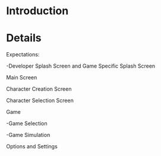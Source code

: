 # Introduction #




# Details #

Expectations:

-Developer Splash Screen and Game Specific Splash Screen

Main Screen

Character Creation Screen

Character Selection Screen

Game

-Game Selection

-Game Simulation

Options and Settings